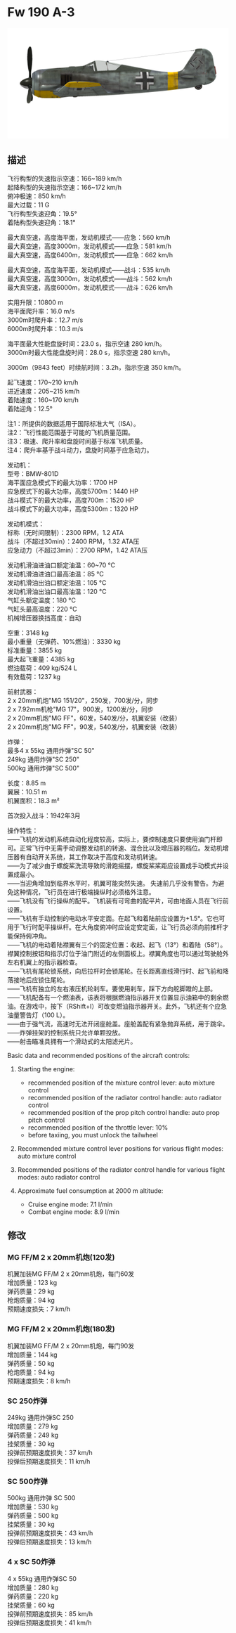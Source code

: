 # Fw 190 A-3  
  
![fw190a3](../images/fw190a3.png)  
  
## 描述  
  
飞行构型的失速指示空速：166~189 km/h  
起降构型的失速指示空速：166~172 km/h  
俯冲极速：850 km/h  
最大过载：11 G  
飞行构型失速迎角：19.5°  
着陆构型失速迎角：18.1°  
  
最大真空速，高度海平面，发动机模式——应急：560 km/h  
最大真空速，高度3000m，发动机模式——应急：581 km/h  
最大真空速，高度6400m，发动机模式——应急：662 km/h  
  
最大真空速，高度海平面，发动机模式——战斗：535 km/h  
最大真空速，高度3000m，发动机模式——战斗：562 km/h  
最大真空速，高度6000m，发动机模式——战斗：626 km/h  
  
实用升限：10800 m  
海平面爬升率：16.0 m/s  
3000m时爬升率：12.7 m/s  
6000m时爬升率：10.3 m/s  
  
海平面最大性能盘旋时间：23.0 s，指示空速 280 km/h。  
3000m时最大性能盘旋时间：28.0 s，指示空速 280 km/h。  
  
3000m（9843 feet）时续航时间：3.2h，指示空速 350 km/h。  
  
起飞速度：170~210 km/h  
进近速度：205~215 km/h  
着陆速度：160~170 km/h  
着陆迎角：12.5°  
  
注1：所提供的数据适用于国际标准大气（ISA）。  
注2：飞行性能范围基于可能的飞机质量范围。  
注3：极速、爬升率和盘旋时间基于标准飞机质量。  
注4：爬升率基于战斗动力，盘旋时间基于应急动力。  
  
发动机：  
型号：BMW-801D  
海平面应急模式下的最大功率：1700 HP  
应急模式下的最大功率，高度5700m：1440 HP  
战斗模式下的最大功率，高度700m：1520 HP  
战斗模式下的最大功率，高度5300m：1320 HP  
  
发动机模式：  
标称（无时间限制）：2300 RPM，1.2 ATA  
战斗（不超过30min）：2400 RPM，1.32 ATA压  
应急动力（不超过3min）：2700 RPM，1.42 ATA压  
  
发动机滑油进油口额定油温：60~70 °C  
发动机滑油进油口最高油温：85 °C  
发动机滑油出油口额定油温：105 °C  
发动机滑油出油口最高油温：120 °C  
气缸头额定温度：180 °C  
气缸头最高温度：220 °C  
机械增压器换挡高度：自动  
  
空重：3148 kg  
最小重量（无弹药、10%燃油）：3330 kg  
标准重量：3855 kg  
最大起飞重量：4385 kg  
燃油载荷：409 kg/524 L  
有效载荷：1237 kg  
  
前射武器：  
2 x 20mm机炮"MG 151/20"，250发，700发/分，同步  
2 x 7.92mm机枪"MG 17"，900发，1200发/分，同步  
2 x 20mm机炮"MG FF"，60发，540发/分，机翼安装（改装）  
2 x 20mm机炮"MG FF"，90发，540发/分，机翼安装（改装）  
  
炸弹：  
最多4 x 55kg 通用炸弹"SC 50"  
249kg 通用炸弹"SC 250"  
500kg 通用炸弹"SC 500"  
  
长度：8.85 m  
翼展：10.51 m  
机翼面积：18.3 m²  
  
首次投入战斗：1942年3月  
  
操作特性：  
——飞机的发动机系统自动化程度较高，实际上，要控制速度只要使用油门杆即可。正常飞行中无需手动调整发动机的转速、混合比以及增压器的档位。发动机增压器有自动开关系统，其工作取决于高度和发动机转速。  
——为了减少由于螺旋桨洗流导致的滑跑摇摆，螺旋桨桨距应设置成手动模式并设置成最小。  
——当迎角增加到临界水平时，机翼可能突然失速。 失速前几乎没有警告。为避免这种情况，飞行员在进行极端操纵时必须格外注意。  
——飞机没有飞行操纵的配平。飞机装有可弯曲的配平片，可由地面人员在飞行前设置。  
——飞机有手动控制的电动水平安定面。在起飞和着陆前应设置为+1.5°。它也可用于飞行时配平操纵杆。在大角度俯冲时应设定安定面，让飞行员必须向前推杆才能保持俯冲角。  
——飞机的电动着陆襟翼有三个的固定位置：收起、起飞（13°）和着陆（58°）。襟翼控制按钮和指示灯位于油门附近的左侧面板上。襟翼角度也可以通过驾驶舱外左右机翼上的指示器检查。  
——飞机有尾轮锁系统，向后拉杆时会锁尾轮。在长距离直线滑行时、起飞前和降落接地后应锁住尾轮。  
——飞机有独立的左右液压机轮刹车。要使用刹车，踩下方向舵脚蹬的上部。  
——飞机配备有一个燃油表，该表将根据燃油指示器开关位置显示油箱中的剩余燃油。在游戏中，按下（RShift+I）可改变燃油指示器开关。此外，飞机还有个应急油量警告灯（100 L）。  
——由于强气流，高速时无法开闭座舱盖。座舱盖配有紧急抛弃系统，用于跳伞。  
——炸弹挂架的控制系统只允许单颗投放。  
——射击瞄准具拥有一个滑动式的太阳滤光片。  
  
Basic data and recommended positions of the aircraft controls:  
1. Starting the engine:  
	- recommended position of the mixture control lever: auto mixture control  
	- recommended position of the radiator control handle: auto radiator control  
	- recommended position of the prop pitch control handle: auto prop pitch control  
	- recommended position of the throttle lever: 10%  
	- before taxiing, you must unlock the tailwheel  
  
2. Recommended mixture control lever positions for various flight modes: auto mixture control  
  
3. Recommended positions of the radiator control handle for various flight modes: auto radiator control  
  
4. Approximate fuel consumption at 2000 m altitude:  
	- Cruise engine mode: 7.1 l/min  
	- Combat engine mode: 8.9 l/min  
  
## 修改  
  
  
  
### MG FF/M 2 x 20mm机炮(120发)  
  
机翼加装MG FF/M 2 x 20mm机炮，每门60发  
增加质量：123 kg  
弹药质量：29 kg  
枪炮质量：94 kg  
预期速度损失：7 km/h  
  
  
### MG FF/M 2 x 20mm机炮(180发)  
  
机翼加装MG FF/M 2 x 20mm机炮，每门90发  
增加质量：144 kg  
弹药质量：50 kg  
枪炮质量：94 kg  
预期速度损失：8 km/h  
  
  
### SC 250炸弹  
  
249kg 通用炸弹SC 250  
增加质量：279 kg  
弹药质量：249 kg  
挂架质量：30 kg  
投弹前预期速度损失：37 km/h  
投弹后预期速度损失：11 km/h  
  
  
### SC 500炸弹  
  
500kg 通用炸弹 SC 500  
增加质量：530 kg  
弹药质量：500 kg  
挂架质量：30 kg  
投弹前预期速度损失：43 km/h  
投弹后预期速度损失：13 km/h  
  
  
### 4 x SC 50炸弹  
  
4 x 55kg 通用炸弹SC 50  
增加质量：280 kg  
弹药质量：220 kg  
挂架质量：60 kg  
投弹前预期速度损失：85 km/h  
投弹后预期速度损失：41 km/h  